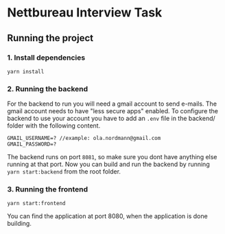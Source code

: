 # Nettbureau Interview Task

## Running the project

### 1. Install dependencies
```
yarn install
```

### 2. Running the backend
For the backend to run you will need a gmail account to send e-mails. The gmail account needs to have "less secure apps" enabled.
To configure the backend to use your account you have to add an `.env` file in the backend/ folder with the following content.

````.env
GMAIL_USERNAME=? //example: ola.nordmann@gmail.com
GMAIL_PASSWORD=?
````

The backend runs on port `8081`, so make sure you dont have anything else running at that port. 
Now you can build and run the backend by running `yarn start:backend` from the root folder.

### 3. Running the frontend
````
yarn start:frontend
````
You can find the application at port 8080, when the application is done building.  
